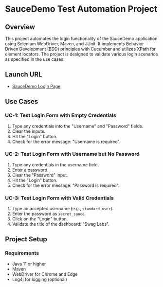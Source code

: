 # SauceDemo Test Automation Project

## Overview
This project automates the login functionality of the SauceDemo application 
using Selenium WebDriver, Maven, and JUnit. It implements Behavior-Driven Development (BDD) principles
with Cucumber and utilizes XPath for element locators. The project is designed to validate 
various login scenarios as specified in the use cases.

## Launch URL
- [SauceDemo Login Page](https://www.saucedemo.com/)

## Use Cases
### UC-1: Test Login Form with Empty Credentials
1. Type any credentials into the "Username" and "Password" fields.
2. Clear the inputs.
3. Hit the "Login" button.
4. Check for the error message: "Username is required".

### UC-2: Test Login Form with Username but No Password
1. Type any credentials in the username field.
2. Enter a password.
3. Clear the "Password" input.
4. Hit the "Login" button.
5. Check for the error message: "Password is required".

### UC-3: Test Login Form with Valid Credentials
1. Type an accepted username (e.g., `standard_user`).
2. Enter the password as `secret_sauce`.
3. Click on the "Login" button.
4. Validate the title of the dashboard: "Swag Labs".

## Project Setup
### Requirements
- Java 11 or higher
- Maven
- WebDriver for Chrome and Edge
- Log4j for logging (optional)

